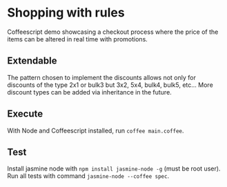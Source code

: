 Shopping with rules
======

Coffeescript demo showcasing a checkout process where the price of the items can be altered in real time with promotions.

Extendable
------

The pattern chosen to implement the discounts allows not only for discounts of the type 2x1 or bulk3 but 3x2, 5x4, bulk4, bulk5, etc...
More discount types can be added via inheritance in the future.

Execute
------

With Node and Coffeescript installed, run `coffee main.coffee`.

Test
------

Install jasmine node with `npm install jasmine-node -g` (must be root user).
Run all tests with command `jasmine-node --coffee spec`.
